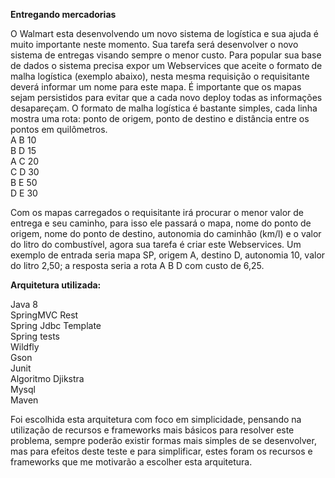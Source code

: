 <b>Entregando mercadorias</b>

O Walmart esta desenvolvendo um novo sistema de logística e sua ajuda é muito importante neste momento. Sua tarefa será desenvolver o novo sistema de entregas visando sempre o menor custo. Para popular sua base de dados o sistema precisa expor um Webservices que aceite o formato de malha logística (exemplo abaixo), nesta mesma requisição o requisitante deverá informar um nome para este mapa. É importante que os mapas sejam persistidos para evitar que a cada novo deploy todas as informações desapareçam. O formato de malha logística é bastante simples, cada linha mostra uma rota: ponto de origem, ponto de destino e distância entre os pontos em quilômetros.
<br/>
A B 10 <br/>
B D 15 <br/>
A C 20 <br/>
C D 30 <br/>
B E 50 <br/>
D E 30 <br/>

Com os mapas carregados o requisitante irá procurar o menor valor de entrega e seu caminho, para isso ele passará o mapa, nome do ponto de origem, nome do ponto de destino, autonomia do caminhão (km/l) e o valor do litro do combustível, agora sua tarefa é criar este Webservices. Um exemplo de entrada seria mapa SP, origem A, destino D, autonomia 10, valor do litro 2,50; a resposta seria a rota A B D com custo de 6,25.<br/>

<b>Arquitetura utilizada:</b>

Java 8 <br/>
SpringMVC Rest <br/>
Spring Jdbc Template <br/>
Spring tests <br/>
Wildfly <br/>
Gson <br/>
Junit <br/>
Algoritmo Djikstra <br/>
Mysql <br/>
Maven <br/>

Foi escolhida esta arquitetura com foco em simplicidade, pensando na utilização de recursos e frameworks mais básicos para resolver este problema, sempre poderão existir formas mais simples de se desenvolver, mas para efeitos deste teste e para simplificar, estes foram os recursos e frameworks que me motivarão a escolher esta arquitetura.
